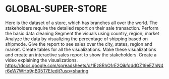 # GLOBAL-SUPER-STORE
Here is the dataset of a store, which has branches all over the world. The stakeholders require the detailed report on their sale transaction.
Perform the basic data cleaning
Segment the visuals using country, region, market
Analyze the data by visualizing the percentage of shipping based on shipmode.
Give the report to see sales over the city, states, region and market.
Create tables for all the visualizations.
Make these visualizations and create an interactive sales report to show the stakeholders.
Create a video explaining the visualizations.
https://docs.google.com/spreadsheets/d/1Ez8RhO1rE2QikfdddOZ19eEZhN4r6eW7WHb9qB05T7E/edit?usp=sharing
